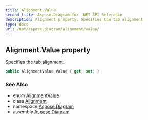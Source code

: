 ```yaml
---
title: Alignment.Value
second_title: Aspose.Diagram for .NET API Reference
description: Alignment property. Specifies the tab alignment
type: docs
url: /net/aspose.diagram/alignment/value/
---
```

## Alignment.Value property

Specifies the tab alignment.

```csharp
public AlignmentValue Value { get; set; }
```

### See Also

* enum [AlignmentValue](../../alignmentvalue/)
* class [Alignment](../)
* namespace [Aspose.Diagram](../../alignment/)
* assembly [Aspose.Diagram](../../../)


